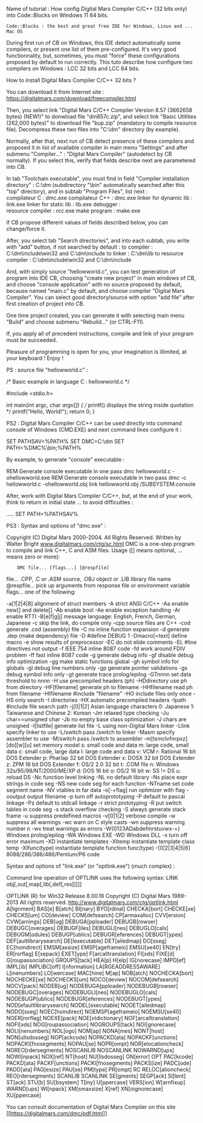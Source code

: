 	 
Name of tutorial : How config Digital Mars Compiler C/C++ (32 bits only) into Code::Blocks on Windows 11 64 bits.

	Code::Blocks : the best and great free IDE for Windows, Linux and ... Mac OS

During first run of CB on Windows, this IDE detect automatically some compilers, or present one list of them pre-configured.
It's very good functionnality, but, sometimes, you must "force" these configurations proposed by default to run correctly.
This tuto describe how configure two compilers on Windows : LCC 32 bits and LCC 64 bits.
	 
How to install Digital Mars Compiler C/C++ 32 bits ?

You can download it from Internet site :	https://digitalmars.com/download/freecompiler.html

Then, you select link "Digital Mars C/C++ Compiler Version 8.57 (3662658 bytes) (NEW!)" to donwload file "dm857c.zip", and
select link "Basic Utilities (262,000 bytes)" to download file "bup.zip" (mandatory to compile resource file).
Decompress these two files into "C:\dm" directory (by example).
	
Normally, after that, next run of CB detect presence of these compilers and proposed it in list of available compiler in main 
menu "Settings" and after submenu "Compiler..." : "Digital Mars Compiler" (autodetect by CB normally).
If you select this, verify that fields describe next are parametered into CB.

In tab "Toolchain executable", you must find in field "Compiler installation directory" :
	C:\dm 		(subdirectory "\bin" automatically searched after this "top" directory),
and in subtab "Program Files", list next :	
	compilateur C : 			dmc.exe
	compilateur C++ : 			dmc.exe	
	linker for dynamic lib : 	link.exe
	linker for static lib : 	lib.exe
	debugger :					
	resource compiler :			rcc.exe
	make program : 				make.exe

If CB propose different values of fields described below, you can change/force it.

After, you select tab "Search directories", and into each subtab, you write with "add" button, if not searched by default :
	to compiler : 			C:\dm\include\win32  and C:\dm\include
	to linker : 			C:\dm\lib
	to resource compiler : 	C:\dm\include\win32  and C:\dm\include

And, with simply source "hellowworld.c", you can test generation of program into IDE CB, choosing "create new project" in main 
windows of CB, and choose "console application" with no source proposed by default, because named "main.c" by default, and choose 
compiler "Digital Mars Compiler".
You can select good directory/source with option "add file" after first creation of project into CB. 

One time project created, you can generate it with selecting main menu "Build" and choose submenu "Rebuild..." (or CTRL-F11).

If, you apply all of precedent instructions, compile and link of your program must be succeeded.

Pleasure of programming is open for you, your imagination is illimited, at your keyboard ! Enjoy !

PS : source file "hellowworld.c" :

/*     Basic example in language C : hellowworld.c      */

#include <stdio.h>

int main(int argc, char *argv[]) {
/* printf() displays the string inside quotation  */
   printf("Hello, World!");
   return 0;
}

PS2 : Digital Mars Compiler C/C++ can be used directly into command console of Windows (CMD.EXE) and next command lines configure it :

SET PATHSAV=%PATH%
SET DMC=C:\dm
SET PATH=%DMC%\bin;%PATH%

By example, to generate "console" executable :

REM   Generate console executable in one pass
dmc hellowworld.c -ohellowworld.exe
REM   Generate console executable in two pass
dmc -c hellowworld.c -ohellowworld.obj
link hellowworld.obj /SUBSYSTEM:console

After, work with Digital Mars Compiler C/C++, but, at the end of your work, think to return in initial state ... to avoid difficulties :

.....
SET PATH=%PATHSAV%

PS3 : Syntax and options of "dmc.exe" :

Copyright (C) Digital Mars 2000-2004.  All Rights Reserved.
Written by Walter Bright  www.digitalmars.com/ctg/sc.html
DMC is a one-step program to compile and link C++, C and ASM files.
Usage ([] means optional, ... means zero or more):

        DMC file... [flags...] [@respfile]

file...     .CPP, .C or .ASM source, .OBJ object or .LIB library file name
@respfile... pick up arguments from response file or environment variable
flags...    one of the following:

-a[1|2|4|8] alignment of struct members 		-A  		strict ANSI C/C++
-Aa 		enable new[] and delete[]           -Ab 		enable bool
-Ae 		enable exception handling           -Ar 		enable RTTI
-B[e|f|g|j] message language: English, French, German, Japanese
-c  		skip the link, do compile only      -cpp  		source files are C++
-cod  		generate .cod (assembly) file     	-C  		no inline function expansion
-d  		generate .dep (make dependency) file
-D  		#define DEBUG 1                     -Dmacro[=text] define macro
-e  		show results of preprocessor        -EC 		do not elide comments
-EL 		#line directives not output         -f  		IEEE 754 inline 8087 code
-fd 		work around FDIV problem            -ff 		fast inline 8087 code
-g  		generate debug info
-gf 		disable debug info optimization     -gg 		make static functions global
-gh 		symbol info for globals             -gl 		debug line numbers only
-gp 		generate pointer validations        -gs 		debug symbol info only
-gt 		generate trace prolog/epilog        -GTnnnn 	set data threshold to nnnn
-H  		use precompiled headers (ph)        -HDdirectory use ph from directory
-HF[filename] generate ph to filename  			-HHfilename  read ph from filename
-HIfilename #include "filename"       			-HO 		include files only once
-HS 		only search -I directories          -HX 		automatic precompiled headers
-Ipath  	#include file search path       	-j[0|1|2]  	Asian language characters
										0: Japanese 1: Taiwanese and Chinese 2: Korean
-Jm 		relaxed type checking               -Ju 		char==unsigned char
-Jb 		no empty base class optimization    -J  		chars are unsigned
-l[listfile] generate list file        			-L  		using non-Digital Mars linker
-Llink  	specify linker to use           	-L/switch  	pass /switch to linker
-Masm   	specify assembler to use        	-M/switch  	pass /switch to assembler
-m[tsmclvfnrpxz][do][w][u] set memory model
			s: small code and data              m: large code, small data
			c: small code, large data           l: large code and data
			v: VCM                              r: Rational 16 bit DOS Extender
			p: Pharlap 32 bit DOS Extender      x: DOSX 32 bit DOS Extender
			z: ZPM 16 bit DOS Extender          f: OS/2 2.0 32 bit
			t: .COM file                        n: Windows 32s/95/98/NT/2000/ME/XP
			d: DOS 16 bit                       o: OS/2 16 bit
			w: SS != DS                         u: reload DS
-Nc 		function level linking              -NL 		no default library
-Ns 		place expr strings in code seg      -NS 		new code seg for each function
-NTname  	set code segment name          		-NV 		vtables in far data
-o[-+flag]  run optimizer with flag     		-ooutput  	output filename
-p  		turn off autoprototyping            -P  		default to pascal linkage
-Pz 		default to stdcall linkage          -r  		strict prototyping
-R  		put switch tables in code seg       -s  		stack overflow checking
-S  		always generate stack frame         -u  		suppress predefined macros
-v[0|1|2] 	verbose compile               		-w  		suppress all warnings
-wc 		warn on C style casts
-wn 		suppress warning number n           -wx 		treat warnings as errors
-W{0123ADabdefmrstuvwx-+}  Windows prolog/epilog
			-WA  Windows EXE
			-WD  Windows DLL
-x  		turn off error maximum              -XD 		instantiate templates
-XItemp<type>  instantiate template class temp<type>
-XIfunc(type)  instantiate template function func(type)
-[0|2|3|4|5|6]  8088/286/386/486/Pentium/P6 code

Syntax and options of "link.exe" (or "optlink.exe") (much complex) :

Command line operation of OPTLINK uses the following syntax: 
LINK obj[,out[,map[,lib[,def[,res]]]]]

OPTLINK (R) for Win32  Release 8.00.16
Copyright (C) Digital Mars 1989-2013  All rights reserved.
http://www.digitalmars.com/ctg/optlink.html
A[lignment]               BAS[e]                    B[atch]
BI[nary]                  BYO[rdinal]               CHECKA[bort]
CHECKE[xe]                CHECKS[um]                CO[deview]
COM[defsearch]            CP[armaxalloc]            CVV[ersion]
CVW[arnings]              DEB[ug]                   DEBUGA[pploader]
DEBUGB[rowser]            DEBUGC[overages]          DEBUGF[iles]
DEBUGLI[nes]              DEBUGLO[cals]             DEBUGM[odules]
DEBUGP[ublics]            DEBUGR[eferences]         DEBUGT[ypes]
DEF[aultlibrarysearch]    DE[lexecutable]           DET[ailedmap]
DO[sseg]                  EC[hoindirect]            EMSM[axsize]
EMSP[ageframeio]          EMSU[se40]                EN[try]
ER[rorflag]               E[xepack]                 EXET[ype]
F[arcalltranslation]      FI[xds]                   FIXE[d]
G[roupassociation]        GROUPS[tack]              HEA[p]
H[elp]                    IG[norecase]              IMPD[ef]
IMPL[ib]                  IMPLIBC[off]              I[nformation]
LA[RGEADDRESSAWARE]       L[inenumbers]             LO[wercase]
MAC[hine]                 M[ap]                     NOB[atch]
NOCHECKA[bort]            NOCHECKE[xe]              NOCHECKS[um]
NOCO[deview]              NOCOM[defsearch]          NOCV[pack]
NODEB[ug]                 NODEBUGA[pploader]        NODEBUGB[rowser]
NODEBUGC[overages]        NODEBUGLI[nes]            NODEBUGLO[cals]
NODEBUGP[ublics]          NODEBUGR[eferences]       NODEBUGT[ypes]
NOD[efaultlibrarysearch]  NODEL[executable]         NODET[ailedmap]
NODO[sseg]                NOEC[hoindirect]          NOEMSP[ageframeio]
NOEMSU[se40]              NOER[rorflag]             NOEXE[pack]
NOE[xtdictionary]         NOF[arcalltranslation]    NOFI[xds]
NOG[roupassociation]      NOGROUPS[tack]            NOI[gnorecase]
NOLI[nenumbers]           NOL[ogo]                  NOM[ap]
NONA[mes]                 NONT[host]                NON[ullsdosseg]
NOP[ackcode]              NOPACKD[ata]              NOPACKF[unctions]
NOPACKI[fnosegments]      NOPAU[se]                 NOPR[ompt]
NOR[elocationcheck]       NOREO[rdersegments]       NOSCANLIB
NOSCANLINK                NOWARND[ups]              NOWI[npack]
NOX[ref]                  NT[host]                  NU[llsdosseg]
ON[error]                 OPT                       PAC[kcode]
PACKD[ata]                PACKF[unctions]           PACKI[fnosegments]
PACKS[ize]                PADC[ode]                 PADD[ata]
PAG[esize]                PAU[se]                   PM[type]
PR[ompt]                  RC                        RELOC[ationcheck]
REO[rdersegments]         SCANLIB                   SCANLINK
SE[gments]                SEGP[ack]                 SI[lent]
ST[ack]                   STU[b]                    SU[bsystem]
T[iny]                    U[ppercase]               VERS[ion]
W[arnfixup]               WARND[ups]                WI[npack]
XM[smaxsize]              X[ref]                    XN[oignorecase]
XU[ppercase]

You can consult documentation of Digital Mars Compiler on this site [[https://digitalmars.com/dmc/pdf.html]]